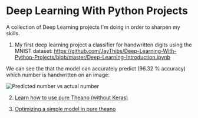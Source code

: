 # Deep Learning With Python Projects
A collection of Deep Learning projects I'm doing in order to sharpen my skills.

1. My first deep learning project a classifier for handwritten digits using the MNIST dataset: https://github.com/JayThibs/Deep-Learning-With-Python-Projects/blob/master/Deep-Learning-Introduction.ipynb

We can see the that the model can accurately predict (96.32 % accuracy) which number is handwritten on an image:

![Predicted number vs actual number](https://github.com/JayThibs/Deep-Learning-With-Python-Projects/blob/master/Deep%20Learning%20Intro%20(CNN%20MNIST%20classification)/Screen%20Shot%202017-03-25%20at%205.27.55%20PM.png "Predicted number vs actual number")

2. [Learn how to use pure Theano (without Keras)](https://github.com/JayThibs/Deep-Learning-With-Python-Projects/blob/master/Theano%20Intro.ipynb "Learning how to use pure Theano (without Keras)")

3. [Optimizing a simple model in pure theano](https://github.com/JayThibs/Deep-Learning-With-Python-Projects/blob/master/Optimizing%20a%20simple%20model%20in%20pure%20theano.ipynb "Optimizing a simple model in pure theano")
